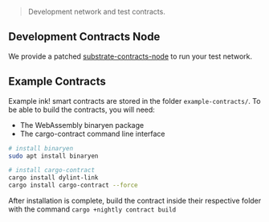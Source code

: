 > Development network and test contracts.

## Development Contracts Node

We provide a patched [substrate-contracts-node](https://github.com/web3labs/dev-contracts-substrate/tree/main/substrate-contracts-node) to run your test network.

## Example Contracts

Example ink! smart contracts are stored in the folder `example-contracts/`. To be able to build the contracts, you will need:

* The WebAssembly binaryen package
* The cargo-contract command line interface

```bash
# install binaryen
sudo apt install binaryen

# install cargo-contract
cargo install dylint-link
cargo install cargo-contract --force
```

After installation is complete, build the contract inside their respective folder with the command
`cargo +nightly contract build`
